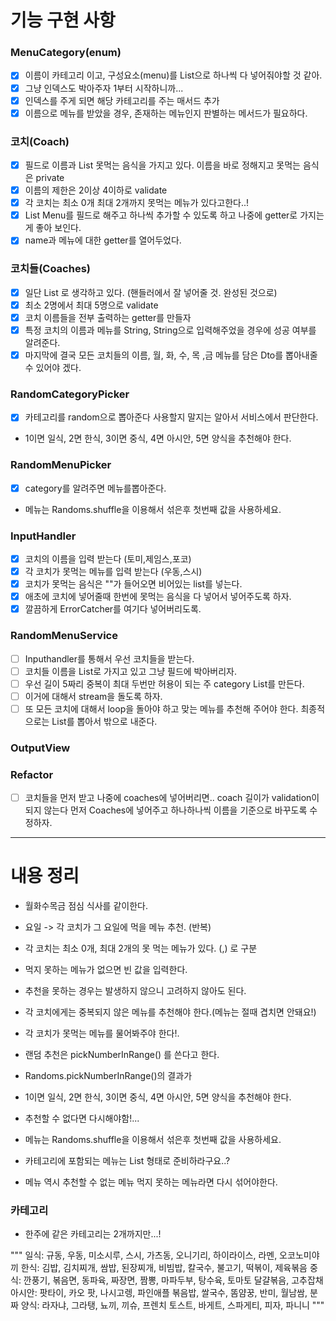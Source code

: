 # 기능 구현 사항 

### MenuCategory(enum)
-[x] 이름이 카테고리 이고, 구성요소(menu)를 List<String>으로 하나씩 다 넣어줘야할 것 같아.
-[x] 그냥 인덱스도 박아주자 1부터 시작하니까... 
-[x] 인덱스를 주게 되면 해당 카테고리를 주는 매서드 추가
-[x] 이름으로 메뉴를 받았을 경우, 존재하는 메뉴인지 판별하는 메서드가 필요하다. 

### 코치(Coach)
-[x] 필드로 이름과 List<String> 못먹는 음식을 가지고 있다. 이름을 바로 정해지고 못먹는 음식은 private
-[x] 이름의 제한은 2이상 4이하로 validate
-[x] 각 코치는 최소 0개 최대 2개까지 못먹는 메뉴가 있다고한다..! 
-[x] List<String> Menu를 필드로 해주고 하나씩 추가할 수 있도록 하고 나중에 getter로 가지는게 좋아 보인다.
-[x] name과 메뉴에 대한 getter를 열어두었다. 

### 코치들(Coaches)
-[x] 일단 List<Coach> 로 생각하고 있다. (핸들러에서 잘 넣어줄 것. 완성된 것으로)
-[x] 최소 2명에서 최대 5명으로 validate
-[x] 코치 이름들을 전부 출력하는 getter를 만들자
-[x] 특정 코치의 이름과 메뉴를 String, String으로 입력해주었을 경우에 성공 여부를 알려준다.
-[x] 마지막에 결국 모든 코치들의 이름, 월, 화, 수, 목 ,금 메뉴를 담은 Dto를 뽑아내줄 수 있어야 겠다. 

### RandomCategoryPicker
-[x] 카테고리를 random으로 뽑아준다 사용할지 말지는 알아서 서비스에서 판단한다.
- 1이면 일식, 2면 한식, 3이면 중식, 4면 아시안, 5면 양식을 추천해야 한다.

### RandomMenuPicker 
-[X] category를 알려주면 메뉴를뽑아준다.
- 메뉴는 Randoms.shuffle을 이용해서 섞은후 첫번째 값을 사용하세요.

### InputHandler
-[x] 코치의 이름을 입력 받는다 (토미,제임스,포코)
-[x] 각 코치가 못먹는 메뉴를 입력 받는다 (우동,스시)
-[x] 코치가 못먹는 음식은 ""가 들어오면 비어있는 list를 넣는다.
-[x] 애초에 코치에 넣어줄때 한번에 못먹는 음식을 다 넣어서 넣어주도록 하자.
-[x] 깔끔하게 ErrorCatcher를 여기다 넣어버리도록.

### RandomMenuService
-[ ] Inputhandler를 통해서 우선 코치들을 받는다.
-[ ] 코치들 이름을 List로 가지고 있고 그냥 필드에 박아버리자. 
-[ ] 우선 길이 5짜리 중복이 최대 두번만 허용이 되는 주 category List를 만든다.
-[ ] 이거에 대해서 stream을 돌도록 하자.
-[ ] 또 모든 코치에 대해서 loop을 돌아야 하고 맞는 메뉴를 추천해 주어야 한다. 최종적으로는 List<CoachMenuDto>를 뽑아서 밖으로 내준다.

### OutputView


### Refactor
-[ ] 코치들을 먼저 받고 나중에 coaches에 넣어버리면.. coach 길이가 validation이 되지 않는다 먼저 Coaches에 넣어주고 하나하나씩 이름을 기준으로 바꾸도록 수정하자.

---
# 내용 정리
- 월화수목금 점심 식사를 같이한다.
- 요일 -> 각 코치가 그 요일에 먹을 메뉴 추천. (반복)

- 각 코치는 최소 0개, 최대 2개의 못 먹는 메뉴가 있다. (,) 로 구분
- 먹지 못하는 메뉴가 없으면 빈 값을 입력한다.
- 추천을 못하는 경우는 발생하지 않으니 고려하지 않아도 된다.
- 각 코치에게는 중복되지 않은 메뉴를 추천해야 한다.(메뉴는 절때 겹치면 안돼요!)
- 각 코치가 못먹는 메뉴를 물어봐주야 한다!.
- 랜덤 추천은 pickNumberInRange() 를 쓴다고 한다.
- Randoms.pickNumberInRange()의 결과가 
- 1이면 일식, 2면 한식, 3이면 중식, 4면 아시안, 5면 양식을 추천해야 한다.
- 추천할 수 없다면 다시해야함!... 


- 메뉴는 Randoms.shuffle을 이용해서 섞은후 첫번째 값을 사용하세요.
- 카테고리에 포함되는 메뉴는 List<String> 형태로 준비하라구요..?
- 메뉴 역시 추천할 수 없는 메뉴 먹지 못하는 메뉴라면 다시 섞어야한다.

### 카테고리 
- 한주에 같은 카테고리는 2개까지만...!

"""
일식: 규동, 우동, 미소시루, 스시, 가츠동, 오니기리, 하이라이스, 라멘, 오코노미야끼
한식: 김밥, 김치찌개, 쌈밥, 된장찌개, 비빔밥, 칼국수, 불고기, 떡볶이, 제육볶음
중식: 깐풍기, 볶음면, 동파육, 짜장면, 짬뽕, 마파두부, 탕수육, 토마토 달걀볶음, 고추잡채
아시안: 팟타이, 카오 팟, 나시고렝, 파인애플 볶음밥, 쌀국수, 똠얌꿍, 반미, 월남쌈, 분짜
양식: 라자냐, 그라탱, 뇨끼, 끼슈, 프렌치 토스트, 바게트, 스파게티, 피자, 파니니
"""

